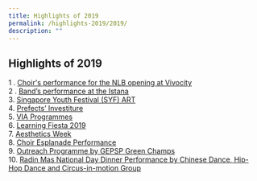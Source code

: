 ```yaml
---
title: Highlights of 2019
permalink: /highlights-2019/2019/
description: ""
---
```

## Highlights of 2019

1 \. [Choir's performance for the NLB opening at Vivocity](/permalink/2019-point1/)<br>
2 \. [Band’s performance at the Istana](/permalink/2019-point2/)<br>
3. [Singapore Youth Festival (SYF) ART](/permalink/2019-point3/)<br>
4. [Prefects’ Investiture](/permalink/2019-point4/)<br>
5. [VIA Programmes](/permalink/2019-point5/)<br>
6. [Learning Fiesta 2019](/permalink/2019-point6/)<br>
7. [Aesthetics Week](/permalink/2019-point7/)<br>
8. [Choir Esplanade Performance](/permalink/2019-point8/)<br>
9. [Outreach Programme by GEPSP Green Champs](/permalink/2019-point9/)<br>
10. [Radin Mas National Day Dinner Performance by Chinese Dance, Hip-Hop Dance and Circus-in-motion Group](https://ganengsengpri-moe-edu-sg-admin.cwp.sg/others/featured/highlights/highlights-of-2019/radin-mas-national-day-dinner-performance-by-chinese-dance-hip-hop-dance-and-circus-in-motion-group)